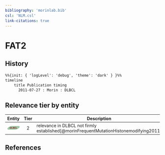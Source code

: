 ```yaml
---
bibliography: 'morinlab.bib'
csl: 'NLM.csl'
link-citations: true
---
```


# FAT2

## History

```mermaid
%%{init: { 'logLevel': 'debug', 'theme': 'dark' } }%%
timeline
    title Publication timing
      2011-07-27 : Morin : DLBCL
```


## Relevance tier by entity

|Entity|Tier|Description|
|:------:|:----:|--------------------------------------|
|![DLBCL](images/icons/DLBCL_tier2.png)|2|relevance in DLBCL not firmly established[@morinFrequentMutationHistonemodifying2011]|





## References


